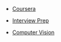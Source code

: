 * [Coursera](/docs/coursera/README.md)

* [Interview Prep](/docs/dl-ml-interview/README.md)

- [Computer Vision](/docs/OpenCV/README.md)




